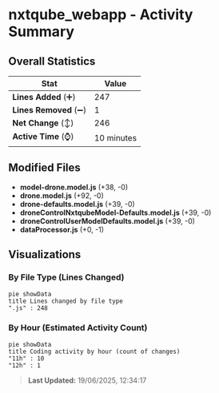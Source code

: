 # nxtqube_webapp - Activity Summary 

## Overall Statistics

| Stat                   | Value                                                             |
| ---------------------- | ----------------------------------------------------------------- |
| **Lines Added** (➕)   | 247                                          |
| **Lines Removed** (➖) | 1                                        |
| **Net Change** (↕)    | 246                |
| **Active Time** (⌚)   | 10 minutes |


## Modified Files
- **model-drone.model.js** (+38, -0)
- **drone.model.js** (+92, -0)
- **drone-defaults.model.js** (+39, -0)
- **droneControlNxtqubeModel-Defaults.model.js** (+39, -0)
- **droneControlUserModelDefaults.model.js** (+39, -0)
- **dataProcessor.js** (+0, -1)

## Visualizations

### By File Type (Lines Changed)

```mermaid
pie showData
title Lines changed by file type
".js" : 248
```

### By Hour (Estimated Activity Count)

```mermaid
pie showData
title Coding activity by hour (count of changes)
"11h" : 10
"12h" : 1
```


> **Last Updated:** 19/06/2025, 12:34:17